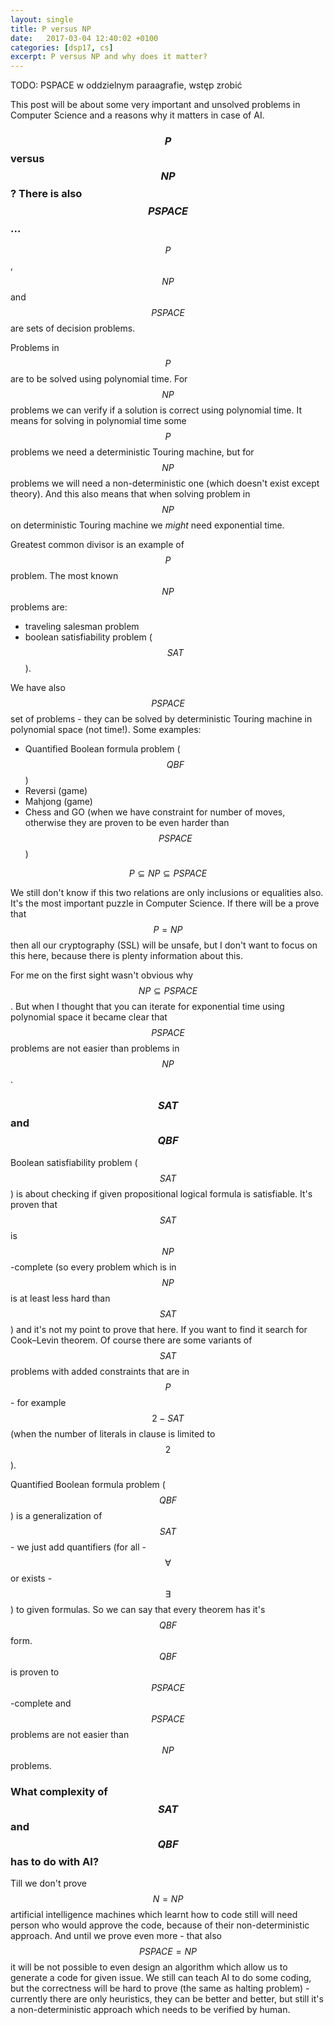 ```yaml
---
layout: single
title: P versus NP
date:   2017-03-04 12:40:02 +0100
categories: [dsp17, cs]
excerpt: P versus NP and why does it matter?
---
```


TODO: PSPACE w oddzielnym paraagrafie, wstęp zrobić


This post will be about some very important and unsolved problems in Computer Science
and a reasons why it matters in case of AI.

### $$P$$ versus $$NP$$? There is also $$PSPACE$$...

$$P$$, $$NP$$ and $$PSPACE$$ are sets of decision problems.

Problems in $$P$$ are to be solved using polynomial time. For $$NP$$ problems we can verify
if a solution is correct using polynomial time. It means for solving in polynomial time
some $$P$$ problems we need a deterministic Touring machine, but for $$NP$$ problems we
will need a non-deterministic one (which doesn't exist except theory). And this also means
that when solving problem in $$NP$$ on deterministic Touring machine we *might* need
exponential time.

Greatest common divisor is an example of $$P$$ problem. The most known $$NP$$ problems are:

* traveling salesman problem
* boolean satisfiability problem ($$SAT$$).

We have also $$PSPACE$$ set of problems - they can be solved by deterministic Touring
machine in polynomial space (not time!). Some examples:

* Quantified Boolean formula problem ($$QBF$$)
* Reversi (game)
* Mahjong (game)
* Chess and GO (when we have constraint for number of moves, otherwise they are
proven to be even harder than $$PSPACE$$)

$$
P \subseteq NP \subseteq PSPACE
$$

We still don't know if this two relations are only inclusions or equalities also.
It's the most important puzzle in Computer Science. If there will be a prove
that $$P=NP$$ then all our cryptography (SSL) will be unsafe, but I don't want to focus on
this here, because there is plenty information about this.

For me on the first sight wasn't obvious why $$ NP \subseteq PSPACE $$. But when I thought
that you can iterate for exponential time using polynomial space it became clear
that $$PSPACE$$ problems are not easier than problems in $$NP$$.


### $$SAT$$ and $$QBF$$
Boolean satisfiability problem ($$SAT$$) is about checking if given propositional logical
formula is satisfiable. It's proven that $$SAT$$ is $$NP$$-complete (so every problem
which is in $$NP$$ is at least less hard than $$SAT$$) and it's not my point to prove
that here. If you want to find it search for Cook–Levin theorem.
Of course there are some variants of $$SAT$$ problems with added constraints that are
in $$P$$ - for example $$2-SAT$$ (when the number of literals in clause is limited to
$$2$$).

Quantified Boolean formula problem ($$QBF$$) is a generalization of $$SAT$$ - we just add
quantifiers (for all - $$ \forall $$ or exists - $$ \exists $$) to given formulas. So we
can say that every theorem has
it's $$QBF$$ form. $$QBF$$ is proven to $$PSPACE$$-complete and $$PSPACE$$ problems are
not easier than $$NP$$ problems.

### What complexity of $$SAT$$ and $$QBF$$ has to do with AI?

Till we don't prove $$ N = NP $$ artificial intelligence machines
which learnt how to code still will need person who would approve the code, because
of their non-deterministic approach. And until we prove even more - that
also $$ PSPACE = NP $$ it will be not possible to even design an algorithm which allow
us to generate a code for given issue. We still can teach AI to do some coding, but
the correctness will be hard to prove (the same as halting problem) - currently there
are only heuristics, they can be better and better, but still it's a
non-deterministic approach which needs to be verified by human.
